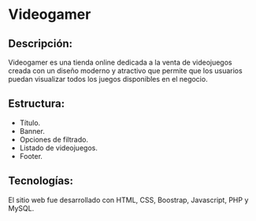 # Videogamer

## Descripción:
Videogamer es una tienda online dedicada a la venta de videojuegos creada con un diseño moderno y atractivo que permite que los usuarios puedan visualizar todos los juegos disponibles en el negocio.

## Estructura:
* Título.
* Banner.
* Opciones de filtrado.
* Listado de videojuegos.
* Footer.

## Tecnologías:
El sitio web fue desarrollado con HTML, CSS, Boostrap, Javascript, PHP y MySQL.
